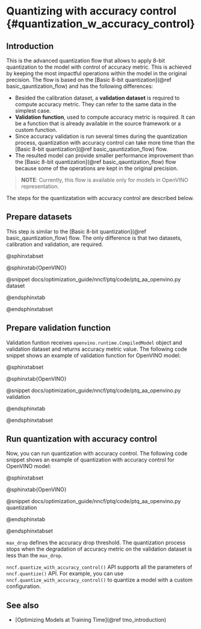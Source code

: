 # Quantizing with accuracy control {#quantization_w_accuracy_control}

## Introduction

This is the advanced quantization flow that allows to apply 8-bit quantization to the model with control of accuracy metric. This is achieved by keeping the most impactful operations within the model in the original precision. The flow is based on the [Basic 8-bit quantization](@ref basic_qauntization_flow) and has the following differences:
* Besided the calibration dataset, a **validation dataset** is required to compute accuracy metric. They can refer to the same data in the simplest case.
* **Validation function**, used to compute accuracy metric is required. It can be a function that is already available in the source framework or a custom function.
* Since accuracy validation is run several times during the quantization process, quantization with accuracy control can take more time than the [Basic 8-bit quantization](@ref basic_qauntization_flow) flow.
* The resulted model can provide smaller performance improvement than the [Basic 8-bit quantization](@ref basic_qauntization_flow) flow because some of the operations are kept in the original precision.

> **NOTE**: Currently, this flow is available only for models in OpenVINO representation.

The steps for the quantizatation with accuracy control are described below.

## Prepare datasets

This step is similar to the [Basic 8-bit quantization](@ref basic_qauntization_flow) flow. The only difference is that two datasets, calibration and validation, are required.

@sphinxtabset

@sphinxtab{OpenVINO}

@snippet docs/optimization_guide/nncf/ptq/code/ptq_aa_openvino.py dataset

@endsphinxtab

@endsphinxtabset

## Prepare validation function

Validation funtion receives `openvino.runtime.CompiledModel` object and 
validation dataset and returns accuracy metric value. The following code snippet shows an example of validation function for OpenVINO model:

@sphinxtabset

@sphinxtab{OpenVINO}

@snippet docs/optimization_guide/nncf/ptq/code/ptq_aa_openvino.py validation

@endsphinxtab

@endsphinxtabset

## Run quantization with accuracy control

Now, you can run quantization with accuracy control. The following code snippet shows an example of quantization with accuracy control for OpenVINO model:  

@sphinxtabset

@sphinxtab{OpenVINO}

@snippet docs/optimization_guide/nncf/ptq/code/ptq_aa_openvino.py quantization

@endsphinxtab

@endsphinxtabset

`max_drop` defines the accuracy drop threshold. The quantization process stops when the degradation of accuracy metric on the validation dataset is less than the `max_drop`. 

`nncf.quantize_with_accuracy_control()` API supports all the parameters of `nncf.quantize()` API. For example, you can use `nncf.quantize_with_accuracy_control()` to quantize a model with a custom configuration.

## See also

* [Optimizing Models at Training Time](@ref tmo_introduction)


